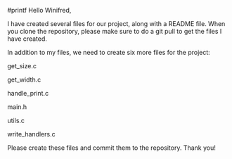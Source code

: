 #printf
Hello Winifred,

I have created several files for our project, along with a README file. When you clone the repository, please make sure to do a git pull to get the files I have created.

In addition to my files, we need to create six more files for the project:

get_size.c

get_width.c

handle_print.c

main.h

utils.c

write_handlers.c

Please create these files and commit them to the repository. Thank you!



